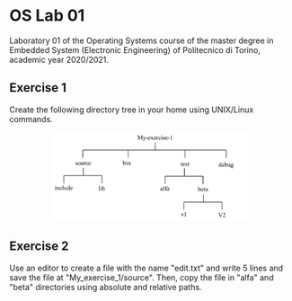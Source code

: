 # OS Lab 01
Laboratory 01 of the Operating Systems course of the master degree in Embedded System (Electronic Engineering) of Politecnico di Torino, academic year 2020/2021.<br/>

## Exercise 1
Create the following directory tree in your home using UNIX/Linux commands.

<p align="center">
  <img src="./fig/tree.png" width="70%">
</p>

## Exercise 2
Use an editor to create a file with the name "edit.txt" and write 5 lines and save the file at "My_exercise_1/source".
Then, copy the file in "alfa" and "beta" directories using absolute and relative paths.
